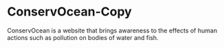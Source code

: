 # ConservOcean-Copy
ConservOcean is a website that brings awareness to the effects of human actions such as pollution on bodies of water and fish.
